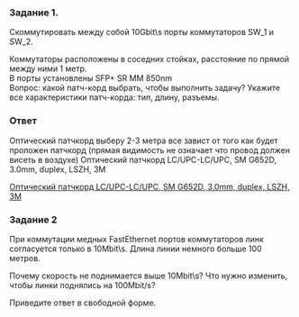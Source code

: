 ### Задание 1.
<p>Cкоммутировать между собой 10Gbit\s порты коммутаторов SW_1 и SW_2.<br>

Коммутаторы расположены в соседних стойках, расстояние по прямой между ними 1 метр.<br>
В порты установлены SFP+ SR MM 850nm<br>
Вопрос: какой патч-корд выбрать, чтобы выполнить задачу? Укажите все характеристики патч-корда: тип, длину, разъемы.</p>

### Ответ

Оптический патчкорд выберу 2-3 метра все завист от того как будет проложен патчкорд (прямая видимость не означает что провод должен висеть в воздухе)
Оптический патчкорд LC/UPC-LC/UPC, SM G652D, 3.0mm, duplex, LSZH, 3M

[Оптический патчкорд LC/UPC-LC/UPC, SM G652D, 3.0mm, duplex, LSZH, 3M](https://c-tt.shop/product/opticheskiy_patchkord_lc_upc_lc_upc_sm_g652d_3_0mm_duplex_lszh_3m/?yclid=164318077535703842&utm_source=yandex&utm_medium=cpc&utm_campaign=63564941&utm_content=10915789732&utm_term=)





### Задание 2
<p>При коммутации медных FastEthernet портов коммутаторов линк согласуется только в 10Mbit\s. Длина линии немного больше 100 метров.<br>

Почему скорость не поднимается выше 10Mbit\s? Что нужно изменить, чтобы линки поднялись на 100Mbit/s?</p>

Приведите ответ в свободной форме.